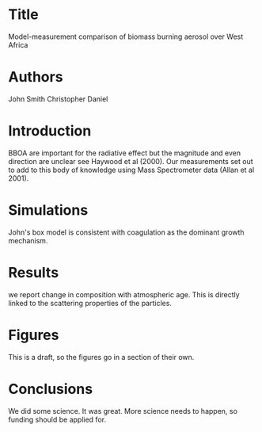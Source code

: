 # Title
Model-measurement comparison of biomass burning aerosol
over West Africa

# Authors
John Smith
Christopher Daniel

# Introduction
BBOA are important for the radiative effect
but the magnitude and even direction are unclear
see Haywood et al (2000).
Our measurements set out to add to this
body of knowledge using Mass Spectrometer data
(Allan et al 2001).

# Simulations
John's box model is consistent with coagulation
as the dominant growth mechanism.

# Results
we report change in composition with atmospheric age.
This is directly linked to the scattering properties
of the particles.

# Figures
This is a draft, so the figures go in a section of their own.

# Conclusions
We did some science. It was great. More science needs to 
happen, so funding should be applied for.